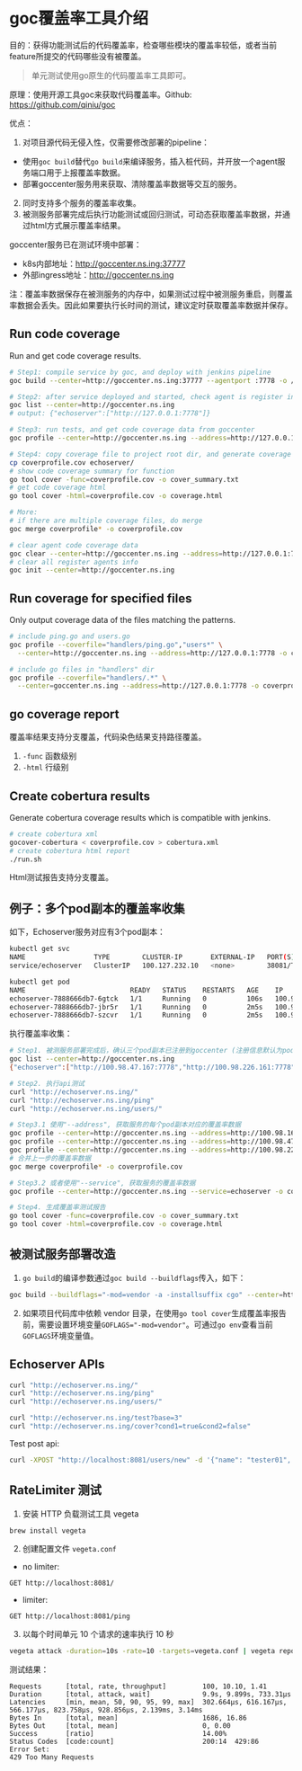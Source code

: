 # goc覆盖率工具介绍

目的：获得功能测试后的代码覆盖率，检查哪些模块的覆盖率较低，或者当前feature所提交的代码哪些没有被覆盖。

> 单元测试使用go原生的代码覆盖率工具即可。

原理：使用开源工具goc来获取代码覆盖率。Github: <https://github.com/qiniu/goc>

优点：

1. 对项目源代码无侵入性，仅需要修改部署的pipeline：
  - 使用`goc build`替代`go build`来编译服务，插入桩代码，并开放一个agent服务端口用于上报覆盖率数据。
  - 部署goccenter服务用来获取、清除覆盖率数据等交互的服务。
2. 同时支持多个服务的覆盖率收集。
3. 被测服务部署完成后执行功能测试或回归测试，可动态获取覆盖率数据，并通过html方式展示覆盖率结果。

goccenter服务已在测试环境中部署：

- k8s内部地址：<http://goccenter.ns.ing:37777>
- 外部ingress地址：<http://goccenter.ns.ing>

注：覆盖率数据保存在被测服务的内存中，如果测试过程中被测服务重启，则覆盖率数据会丢失。因此如果要执行长时间的测试，建议定时获取覆盖率数据并保存。

## Run code coverage

Run and get code coverage results.

```sh
# Step1: compile service by goc, and deploy with jenkins pipeline
goc build --center=http://goccenter.ns.ing:37777 --agentport :7778 -o /app/echoserver

# Step2: after service deployed and started, check agent is register in goccenter
goc list --center=http://goccenter.ns.ing
# output: {"echoserver":["http://127.0.0.1:7778"]}

# Step3: run tests, and get code coverage data from goccenter
goc profile --center=http://goccenter.ns.ing --address=http://127.0.0.1:7778 -o coverprofile.cov

# Step4: copy coverage file to project root dir, and generate coverage report
cp coverprofile.cov echoserver/
# show code coverage summary for function
go tool cover -func=coverprofile.cov -o cover_summary.txt
# get code coverage html
go tool cover -html=coverprofile.cov -o coverage.html

# More:
# if there are multiple coverage files, do merge
goc merge coverprofile* -o coverprofile.cov

# clear agent code coverage data
goc clear --center=http://goccenter.ns.ing --address=http://127.0.0.1:7778
# clear all register agents info
goc init --center=http://goccenter.ns.ing
```

## Run coverage for specified files

Only output coverage data of the files matching the patterns.

```sh
# include ping.go and users.go
goc profile --coverfile="handlers/ping.go","users*" \
  --center=http://goccenter.ns.ing --address=http://127.0.0.1:7778 -o coverprofile.cov

# include go files in "handlers" dir
goc profile --coverfile="handlers/.*" \
  --center=goccenter.ns.ing --address=http://127.0.0.1:7778 -o coverprofile.cov
```

## go coverage report

覆盖率结果支持分支覆盖，代码染色结果支持路径覆盖。

1. `-func` 函数级别
2. `-html` 行级别

## Create cobertura results

Generate cobertura coverage results which is compatible with jenkins.

```sh
# create cobertura xml
gocover-cobertura < coverprofile.cov > cobertura.xml
# create cobertura html report
./run.sh
```

Html测试报告支持分支覆盖。

## 例子：多个pod副本的覆盖率收集

如下，Echoserver服务对应有3个pod副本：

```sh
kubectl get svc
NAME                 TYPE        CLUSTER-IP       EXTERNAL-IP   PORT(S)     AGE
service/echoserver   ClusterIP   100.127.232.10   <none>        38081/TCP   2m27s

kubectl get pod
NAME                          READY   STATUS    RESTARTS   AGE    IP               NODE     NOMINATED NODE   READINESS GATES
echoserver-7888666db7-6gtck   1/1     Running   0          106s   100.98.163.50    node14   <none>           <none>
echoserver-7888666db7-jbr5r   1/1     Running   0          2m5s   100.98.47.167    node23   <none>           <none>
echoserver-7888666db7-szcvr   1/1     Running   0          2m5s   100.98.226.161   node22   <none>           <none>
```

执行覆盖率收集：

```sh
# Step1. 被测服务部署完成后，确认三个pod副本已注册到goccenter (注册信息默认为pod ip+port)
goc list --center=http://goccenter.ns.ing
{"echoserver":["http://100.98.47.167:7778","http://100.98.226.161:7778","http://100.98.163.50:7778"]}

# Step2. 执行api测试
curl "http://echoserver.ns.ing/"
curl "http://echoserver.ns.ing/ping"
curl "http://echoserver.ns.ing/users/"

# Step3.1 使用"--address", 获取服务的每个pod副本对应的覆盖率数据
goc profile --center=http://goccenter.ns.ing --address=http://100.98.163.50:7778 -o coverprofile1.cov
goc profile --center=http://goccenter.ns.ing --address=http://100.98.47.167:7778 -o coverprofile2.cov
goc profile --center=http://goccenter.ns.ing --address=http://100.98.226.161:7778 -o coverprofile3.cov
# 合并上一步的覆盖率数据
goc merge coverprofile* -o coverprofile.cov

# Step3.2 或者使用"--service", 获取服务的覆盖率数据
goc profile --center=http://goccenter.ns.ing --service=echoserver -o coverprofile.cov

# Step4. 生成覆盖率测试报告
go tool cover -func=coverprofile.cov -o cover_summary.txt
go tool cover -html=coverprofile.cov -o coverage.html
```

## 被测试服务部署改造

1. `go build`的编译参数通过`goc build --buildflags`传入，如下：

```sh
goc build --buildflags="-mod=vendor -a -installsuffix cgo" --center=http://goccenter.ns.ing:37777 --agentport :7778 .
```

2. 如果项目代码库中依赖 vendor 目录，在使用`go tool cover`生成覆盖率报告前，需要设置环境变量`GOFLAGS="-mod=vendor"`。可通过`go env`查看当前`GOFLAGS`环境变量值。

## Echoserver APIs

```sh
curl "http://echoserver.ns.ing/"
curl "http://echoserver.ns.ing/ping"
curl "http://echoserver.ns.ing/users/"

curl "http://echoserver.ns.ing/test?base=3"
curl "http://echoserver.ns.ing/cover?cond1=true&cond2=false"
```

Test post api:

```sh
curl -XPOST "http://localhost:8081/users/new" -d '{"name": "tester01", "age": 39}'
```

## RateLimiter 测试

1. 安装  HTTP 负载测试工具 vegeta

```sh
brew install vegeta
```

2. 创建配置文件 `vegeta.conf`

- no limiter:

```text
GET http://localhost:8081/
```

- limiter:

```text
GET http://localhost:8081/ping
```

3. 以每个时间单元 10 个请求的速率执行 10 秒

```sh
vegeta attack -duration=10s -rate=10 -targets=vegeta.conf | vegeta report
```

测试结果：

```text
Requests      [total, rate, throughput]         100, 10.10, 1.41
Duration      [total, attack, wait]             9.9s, 9.899s, 733.31µs
Latencies     [min, mean, 50, 90, 95, 99, max]  302.664µs, 616.167µs, 566.177µs, 823.758µs, 928.856µs, 2.139ms, 3.14ms
Bytes In      [total, mean]                     1686, 16.86
Bytes Out     [total, mean]                     0, 0.00
Success       [ratio]                           14.00%
Status Codes  [code:count]                      200:14  429:86
Error Set:
429 Too Many Requests
```

